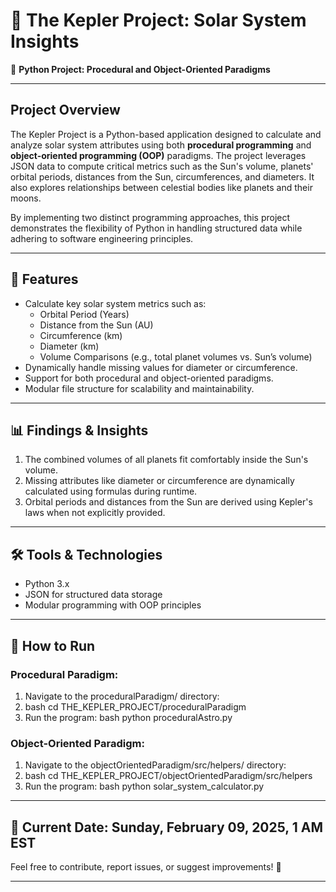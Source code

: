 # 🌌 The Kepler Project: Solar System Insights  
🚀 **Python Project: Procedural and Object-Oriented Paradigms**

---

## **Project Overview**  
The Kepler Project is a Python-based application designed to calculate and analyze solar system attributes using both **procedural programming** and **object-oriented programming (OOP)** paradigms. The project leverages JSON data to compute critical metrics such as the Sun's volume, planets' orbital periods, distances from the Sun, circumferences, and diameters. It also explores relationships between celestial bodies like planets and their moons.

By implementing two distinct programming approaches, this project demonstrates the flexibility of Python in handling structured data while adhering to software engineering principles.

---

## **🌟 Features**  
- Calculate key solar system metrics such as:
  - Orbital Period (Years)
  - Distance from the Sun (AU)
  - Circumference (km)
  - Diameter (km)
  - Volume Comparisons (e.g., total planet volumes vs. Sun’s volume)
- Dynamically handle missing values for diameter or circumference.
- Support for both procedural and object-oriented paradigms.
- Modular file structure for scalability and maintainability.

---

## **📊 Findings & Insights**  
1. The combined volumes of all planets fit comfortably inside the Sun's volume.  
2. Missing attributes like diameter or circumference are dynamically calculated using formulas during runtime.  
3. Orbital periods and distances from the Sun are derived using Kepler's laws when not explicitly provided.

---

## **🛠️ Tools & Technologies**  
- Python 3.x  
- JSON for structured data storage  
- Modular programming with OOP principles

---

## **🔗 How to Run**
### Procedural Paradigm:
  1. Navigate to the proceduralParadigm/ directory:
  2. bash cd THE_KEPLER_PROJECT/proceduralParadigm
  3. Run the program: bash python proceduralAstro.py
### Object-Oriented Paradigm:
  1. Navigate to the objectOrientedParadigm/src/helpers/ directory:
  2. bash cd THE_KEPLER_PROJECT/objectOrientedParadigm/src/helpers
  3. Run the program: bash python solar_system_calculator.py

---

## 📅 Current Date: Sunday, February 09, 2025, 1 AM EST
Feel free to contribute, report issues, or suggest improvements! 🚀

---
